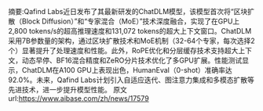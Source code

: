 摘要:Qafind Labs近日发布了其最新研发的ChatDLM模型，该模型首次将“区块扩散（Block Diffusion）”和“专家混合（MoE）”技术深度融合，实现了在GPU上2,800 tokens/s的超高推理速度和131,072 tokens的超大上下文窗口。ChatDLM采用7B参数量的架构，通过区块扩散技术和MoE机制（32-64个专家，每次选择2个）显著提升了处理速度和性能。此外，RoPE优化和分层缓存技术支持超大上下文，动态早停、BF16混合精度和ZeRO分片技术优化了多GPU扩展。性能测试显示，ChatDLM在A100 GPU上表现出色，HumanEval（0-shot）准确率达92.0%。未来，Qafind Labs计划引入自适应迭代、图注意力集成和多模态扩散等先进技术，进一步提升模型性能。
原文url:https://www.aibase.com/zh/news/17579